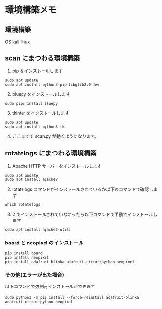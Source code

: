 # 環境構築メモ

## 環境構築

OS kali linux

## scan にまつわる環境構築

1. pip をインストールします

```:shell
sudo apt update
sudo apt install python3-pip libglib2.0-dev
```

2. bluepy をインストールします

```:shell
sudo pip3 install bluepy
```

3. tkinter をインストールします

```
sudo apt update
sudo apt install python3-tk
```

4. ここまでで scan.py が動くようになります。

## rotatelogs にまつわる環境構築

1. Apache HTTP サーバーをインストールします

```:shell
sudo apt update
sudo apt install apache2
```

2. lotatelogs コマンドがインストールされているか以下のコマンドで確認します

```:shell
which rotatelogs
```

3. 2 でインストールされていなかったら以下コマンドで手動でインストールします

```:shell
sudo apt install apache2-utils
```

### board と neopixel のインストール

```:shell
pip install board
pip install neopixel
pip install adafruit-blinka adafruit-circuitpython-neopixel
```

### その他(エラーが出た場合)

以下コマンドで強制再インストールができます

####

```:shell
sudo python3 -m pip install --force-reinstall adafruit-blinka  adafruit-circuitpython-neopixel
```
